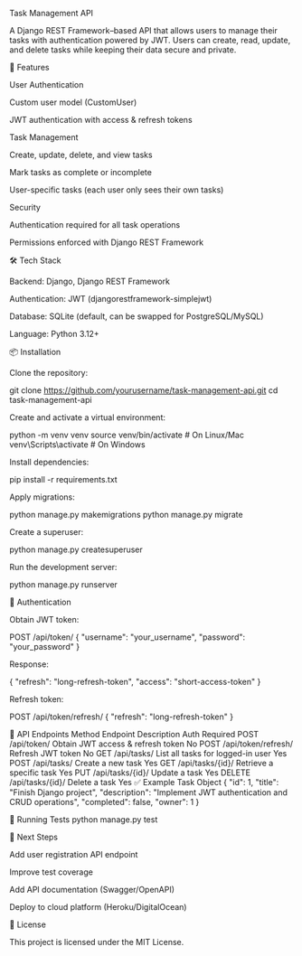Task Management API

A Django REST Framework–based API that allows users to manage their tasks with authentication powered by JWT. Users can create, read, update, and delete tasks while keeping their data secure and private.

🚀 Features

User Authentication

Custom user model (CustomUser)

JWT authentication with access & refresh tokens

Task Management

Create, update, delete, and view tasks

Mark tasks as complete or incomplete

User-specific tasks (each user only sees their own tasks)

Security

Authentication required for all task operations

Permissions enforced with Django REST Framework

🛠️ Tech Stack

Backend: Django, Django REST Framework

Authentication: JWT (djangorestframework-simplejwt)

Database: SQLite (default, can be swapped for PostgreSQL/MySQL)

Language: Python 3.12+

📦 Installation

Clone the repository:

git clone https://github.com/yourusername/task-management-api.git
cd task-management-api


Create and activate a virtual environment:

python -m venv venv
source venv/bin/activate   # On Linux/Mac
venv\Scripts\activate      # On Windows


Install dependencies:

pip install -r requirements.txt


Apply migrations:

python manage.py makemigrations
python manage.py migrate


Create a superuser:

python manage.py createsuperuser


Run the development server:

python manage.py runserver

🔑 Authentication

Obtain JWT token:

POST /api/token/
{
  "username": "your_username",
  "password": "your_password"
}


Response:

{
  "refresh": "long-refresh-token",
  "access": "short-access-token"
}


Refresh token:

POST /api/token/refresh/
{
  "refresh": "long-refresh-token"
}

📌 API Endpoints
Method	Endpoint	Description	Auth Required
POST	/api/token/	Obtain JWT access & refresh token	No
POST	/api/token/refresh/	Refresh JWT token	No
GET	/api/tasks/	List all tasks for logged-in user	Yes
POST	/api/tasks/	Create a new task	Yes
GET	/api/tasks/{id}/	Retrieve a specific task	Yes
PUT	/api/tasks/{id}/	Update a task	Yes
DELETE	/api/tasks/{id}/	Delete a task	Yes
✅ Example Task Object
{
  "id": 1,
  "title": "Finish Django project",
  "description": "Implement JWT authentication and CRUD operations",
  "completed": false,
  "owner": 1
}

🧪 Running Tests
python manage.py test

📌 Next Steps

Add user registration API endpoint

Improve test coverage

Add API documentation (Swagger/OpenAPI)

Deploy to cloud platform (Heroku/DigitalOcean)

📄 License

This project is licensed under the MIT License.